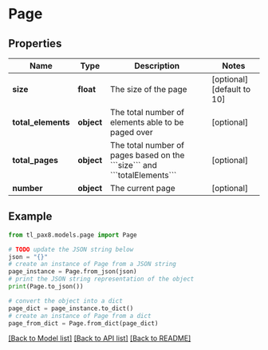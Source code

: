 # Page


## Properties

Name | Type | Description | Notes
------------ | ------------- | ------------- | -------------
**size** | **float** | The size of the page | [optional] [default to 10]
**total_elements** | **object** | The total number of elements able to be paged over | [optional] 
**total_pages** | **object** | The total number of pages based on the &#x60;&#x60;&#x60;size&#x60;&#x60;&#x60; and &#x60;&#x60;&#x60;totalElements&#x60;&#x60;&#x60; | [optional] 
**number** | **object** | The current page | [optional] 

## Example

```python
from tl_pax8.models.page import Page

# TODO update the JSON string below
json = "{}"
# create an instance of Page from a JSON string
page_instance = Page.from_json(json)
# print the JSON string representation of the object
print(Page.to_json())

# convert the object into a dict
page_dict = page_instance.to_dict()
# create an instance of Page from a dict
page_from_dict = Page.from_dict(page_dict)
```
[[Back to Model list]](../README.md#documentation-for-models) [[Back to API list]](../README.md#documentation-for-api-endpoints) [[Back to README]](../README.md)



